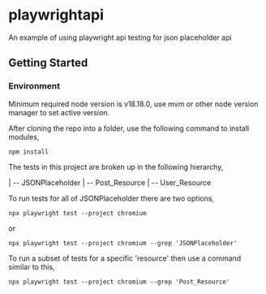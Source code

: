 # playwrightapi
An example of using playwright api testing for json placeholder api

## Getting Started

### Environment
Minimum required node version is v18.18.0, use mvm or other node version manager to set active version.

After cloning the repo into a folder, use the following command to install modules,

```
npm install
```

The tests in this project are broken up in the following hierarchy,

|
-- JSONPlaceholder
   |
   -- Post_Resource
   |
   -- User_Resource

To run tests for all of JSONPlaceholder there are two options,

```
npx playwright test --project chromium
```
or
```
npx playwright test --project chromium --grep 'JSONPlaceholder'
```

To run a subset of tests for a specific 'resource' then use a command similar to this,
```
npx playwright test --project chromium --grep 'Post_Resource'
```